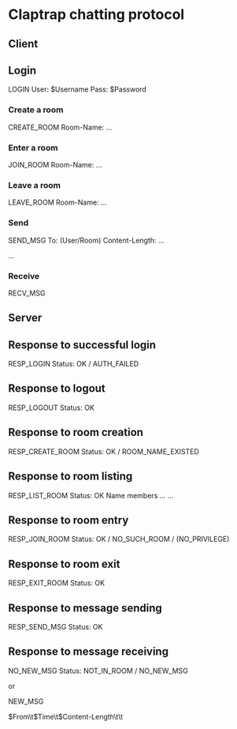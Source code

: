 # Claptrap chatting protocol

## Client

## Login
LOGIN
User: $Username
Pass: $Password

### Create a room
CREATE_ROOM
Room-Name: ...

### Enter a room
JOIN_ROOM
Room-Name: ...

### Leave a room
LEAVE_ROOM
Room-Name: ...

### Send
SEND_MSG
To: (User/Room)
Content-Length: ...

...

### Receive
RECV_MSG

## Server

## Response to successful login
RESP_LOGIN
Status: OK / AUTH_FAILED

## Response to logout
RESP_LOGOUT
Status: OK

## Response to room creation
RESP_CREATE_ROOM
Status: OK / ROOM_NAME_EXISTED

## Response to room listing
RESP_LIST_ROOM
Status: OK
Name    members
...
...

## Response to room entry
RESP_JOIN_ROOM
Status: OK / NO_SUCH_ROOM / (NO_PRIVILEGE)

## Response to room exit
RESP_EXIT_ROOM
Status: OK

## Response to message sending
RESP_SEND_MSG
Status: OK

## Response to message receiving
NO_NEW_MSG
Status: NOT_IN_ROOM / NO_NEW_MSG

or

NEW_MSG

$From\t$Time\t$Content-Length\t\t

